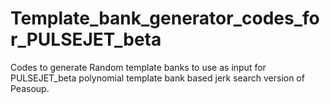 # Template_bank_generator_codes_for_PULSEJET_beta
Codes to generate Random template banks to use as input for PULSEJET_beta polynomial template bank based jerk search version of Peasoup. 

